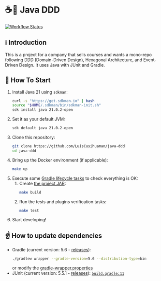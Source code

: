 # ☕🚀 Java DDD

[![Workflow Status](https://github.com/LuisCusihuaman/java-ddd/workflows/Main%20Workflow/badge.svg)](https://github.com/LuisCusihuaman/java-ddd/actions)

## ℹ️ Introduction

This is a project for a company that sells courses and wants a mono-repo following DDD (Domain-Driven Design), Hexagonal
Architecture, and Event-Driven Design. It uses Java with JUnit and Gradle.

## 🏁 How To Start

1. Install Java 21 using `sdkman`:
    ```sh
    curl -s "https://get.sdkman.io" | bash
    source "$HOME/.sdkman/bin/sdkman-init.sh"
    sdk install java 21.0.2-open
    ```
2. Set it as your default JVM:
    ```sh
    sdk default java 21.0.2-open
    ```
3. Clone this repository:
    ```sh
    git clone https://github.com/LuisCusihuaman/java-ddd
    cd java-ddd
    ```
4. Bring up the Docker environment (if applicable):
    ```sh
    make up
    ```
5. Execute some [Gradle lifecycle tasks](https://docs.gradle.org/current/userguide/java_plugin.html#lifecycle_tasks) to
   check everything is OK:
    1. Create [the project JAR](https://docs.gradle.org/current/userguide/java_plugin.html#sec:jar):
        ```sh
        make build
        ```
    2. Run the tests and plugins verification tasks:
        ```sh
        make test
        ```
6. Start developing!

## ☝️ How to update dependencies

* Gradle (current version: 5.6 - [releases](https://gradle.org/releases/)):
    ```sh
    ./gradlew wrapper --gradle-version=5.6 --distribution-type=bin
    ```
  or modify the [gradle-wrapper.properties](gradle/wrapper/gradle-wrapper.properties)
* JUnit (current version: 5.5.1 - [releases](https://junit.org/junit5/docs/snapshot/release-notes/index.html)):
  [`build.gradle:11`](build.gradle)
